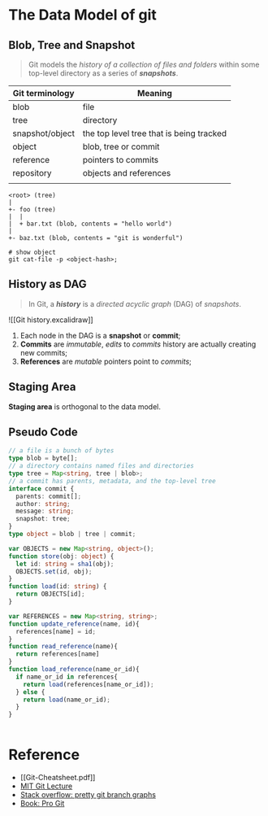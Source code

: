 # The Data Model of git

## Blob, Tree and Snapshot

> Git models the _history of a collection of files and folders_ within some top-level directory as a series of **_snapshots_**.

| Git terminology | Meaning                                  |
| --------------- | ---------------------------------------- |
| blob            | file                                     |
| tree            | directory                                |
| snapshot/object | the top level tree that is being tracked |
| object          | blob, tree or commit                     |
| reference       | pointers to commits                      |
| repository      | objects and references                   |
|                 |                                          |

```
<root> (tree)
|
+- foo (tree)
|  |
|  + bar.txt (blob, contents = "hello world")
|
+- baz.txt (blob, contents = "git is wonderful")
```

```shell
# show object
git cat-file -p <object-hash>;
```

## History as DAG

> In Git, a **_history_** is a _directed acyclic graph_ (DAG) of _snapshots_.

![[Git history.excalidraw]]
1. Each node in the DAG is a **snapshot** or **commit**;
2. **Commits** are _immutable_, _edits_ to _commits_ history are actually creating new commits;
3. **References** are _mutable_ pointers point to _commits_;

## Staging Area

**Staging area** is orthogonal to the data model.

## Pseudo Code
```typescript
// a file is a bunch of bytes
type blob = byte[];
// a directory contains named files and directories
type tree = Map<string, tree | blob>;
// a commit has parents, metadata, and the top-level tree
interface commit {
  parents: commit[];
  author: string;
  message: string;
  snapshot: tree;
}
type object = blob | tree | commit;

var OBJECTS = new Map<string, object>();
function store(obj: object) {
  let id: string = sha1(obj);
  OBJECTS.set(id, obj);  
}
function load(id: string) {
  return OBJECTS[id];
}

var REFERENCES = new Map<string, string>;
function update_reference(name, id){
  references[name] = id;
}
function read_reference(name){
  return references[name]
}
function load_reference(name_or_id){
  if name_or_id in references{
    return load(references[name_or_id]);
  } else {
    return load(name_or_id);
  }
}
    
```


# Reference

- [[Git-Cheatsheet.pdf]]
- [MIT Git Lecture](https://missing.csail.mit.edu/2020/version-control/)
- [Stack overflow: pretty git branch graphs](https://stackoverflow.com/questions/1057564/pretty-git-branch-graphs)
- [Book: Pro Git](https://git-scm.com/book/en/v2)
